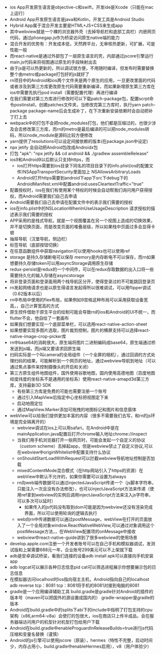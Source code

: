 + ios App开发原生语言是objective-c和swift，开发ide是Xcode（只能在mac上运行）
+ Android App开发原生语言是java和Kotlin，开发工具是Android Studio
+ Hybrid App属于混合开发主要是HTML+JS+CSS来生成app
+ 其中webview就是一个裸的浏览器外壳（去掉导航栏和底部工具栏）内嵌网页代码，通过phonegap.js作为桥梁访问原生native端的能力
+ 混合开发的优势有：开发成本低，天然跨平台，无审核热更新，可扩展，可是性能一般
+ 而react-native是通过外部包了一层原生语言的壳，内部通过jscore引擎运行main.js代码来将视图通过原生的手段映射出去
+ 由于js是可以热更新的，所以调试很方便，不用随时编译，但发布时需要替换整个由metro或package打包好的js就好了
+ rn项目中的Android和ios两个文件夹是两个原生的应用，一旦更改里面的代码或者涉及到第三方库更改原生代码需要重新编译，而如果新增原生第三方库在ios中需要先执行pod install（需要配置代理）再进行编译
+ 在我们需要对第三方库进行修改时可以下载patch-package包，配置scrpt命令postinstall，创建patches文件夹，当修改完第三方库时，执行yarn patch-package package-name后会生成补丁，在下次重新安装依赖时会自动把补丁打上去
+ webpack中的打包不会把node_modules打包，他们都是压缩过的，也很少涉及会去修改第三方库，而rn的metro是最后编译的可以把node_modules转码，所以node_module是源码比较方便修改
+ yarn提供了resolutions可以设定间接依赖的版本(在package.json中设定)
+ npx jetify 会自动把Android包改成Androidx包
+ 打包 "apk": "npx jetify && cd android && ./gradlew assembleRelease"
+ ios9和Android9以后默认只支持https，而
  + ios打开https需要到ios目录下同名的项目目录下的info.plist(ios的配置文件)<key>NSAppTransportSecurity</key>里面加上		<key>NSAllowsArbitraryLoads</key>
		<true/>
  + Android打开https需要到android下app下src下debug下的AndroidManifest.xml中配置android:usesCleartextTraffic="true"
+ 配置授权时，ios在我们有使用某个特权的时候会自动帮我们询问用户获得授权，而Android需要我们自己去申请
+ Android需要我们自己去申请在配置文件中的<uses-permission android:name="android.permission.INTERNET" />表示我们需要的授权
+ ios在info.plist中的<key>NSLocationWhenInUseUsageDescription</key>
	<string>请求授权的描述</string>表示我们需要的授权
+ APP采用的是栈式导航，就是一个视图覆盖在另一个视图上造成的切换效果，并不是切换页面，而是改变页面的堆叠层级，所以如果栈中页面过多会显得卡顿
+ 抽屉导航（汉堡导航，侧边栏）
+ 标签导航（底部按钮切换）
+ 在任意函数组件中获取navigation可以使用hooks也可以使用ref
+ storage 是持久存储断电可以保存 memory是内存断电不可以保存，而rn如果想要持久存储token可以用asyncStorage调用原生存储
+ redux-persist是redux的一个中间件，可以在redux存取数据的出入口将一些需要持久化的输入存储在asyncstorage
+ 将非登录页面和登录面用两个栈导航区分开，使得登录过的不可能跳回登录页
+ rn发起网络请求也是以原生得语言发起得所以很难调试，可以用flipper调试（0.62版本以后）
+ rn中布局中使用的flex布局，如果例如9宫格这种布局可以采用获取设备宽高，，自己计算宽高的方式
+ 原生控件借助于原生平台的绘制可能会导致rn的ios和Android的UI不统一，而flutter不会，他自绘了一套画布
+ 如果我们想要实现一个底部菜单栏，可以选用react-native-action-sheet
+ 如果想要实现多图片选取，图片裁剪控制，图片的横屏支持可以选择react-native-image-crop-picker库
+ rn中base64的消耗很大，原生端将图片二进制编码成base64，原生端通过桥发送到js端，而js端又要请求回原生端
+ 扫码实际是一个叫camera的全局组件（一个全屏的相机），通过回调的方式处理扫码的结果，可能解析到一个网页的地址，通过webview导航到地址（可以通过焦点事件来控制摄像头的开启和关闭）
+ 第三方原生组件地图组件，国外使用谷歌地图，国内使用高德地图（百度地图经度纬度的坐标系不是通用的坐标系）使用react-native-amapd3d第三方库，支持最新3D SDK
  + 有些第三方库是免费的可能也需要注册一个账号
  + 通过引入MapView后指定中心坐标把视图定下来
  + 启动地图定位
  + 通过MapView.Marker添加可拖拽的地图标记和图片和信息窗体
+ webView可以给我们提供更加丰富的内容（很多不需要我们去写，和rn的js环境是完全隔离开的）
  + webview调试在ios上可以用safari，在Android中是在mainApplication.java配置后打开chrome输入地址chrome://inspect
  + 当我们用手机浏览器打开一些网页时，可能会发起一个自定义的协议（custom scheme）去掉起app，但是webview禁止了自定义协议,可以在webview中originWhitelist中配置支持什么协议
  + onShouldStartLoadWithRequest可以拦截webview导航地址控制是否加载
  + mixedContentMode混合模式（在http网站引入了https的资源）在webView中默认不允许的，如果你需要可以设置为always
  + rn向web端传数据可以通过injectedJavaScript传递一个（js脚本字符串，只能注入一次且没有办法修改），也可以injectJavaScript方法来传递（使用ref拿到webview的实例后调用injectJavaScript方法来注入js字符串，可以多次可以延时）
    + 如果传入的js代码没有取到dom可能是因为webview还没有渲染完成界面，所以可以使用轮询的逻辑去执行
  + web向rn中传递数据可以通过postMessage，webView在打开的页面放入了一个全局对象window.ReactNativeWebView,可以通过对象调用这个postMessage方法，，在WebView配置项的onMessage中接收
  + webview中react-native-guide讲到了很多webview的使用场景
+ develop.apple.com注册一个开发者账号可以在自己手机和模拟器调试，发测试版和上架需要688元一年，企业账号299美元可以不上架就下载
+ adb是安卓调试桥梁，看我们连接的设备adb install apk可以直接向手机安装app
+ adb logcat可以展示各种日志信息pid cat可以筛选进程展示你想要展示包的日志信息
+ 在模拟器访问localhost时ios指向宿主主机，Android指向自己的localhost  adb reverse tcp：8081 tcp：8081将手机的8081对接到电脑的8081
+ gradle是一个应用编译辅助工具 build.gradle是gradle针对Android的插件的版本号（maven可以把国外的源设置成国内的） gradle-wrapper是gradle的版本
+ Android在build.gradle中的splits下abi下的include中指明了打包支持的cpu架构（x86,arm64-v8a）会使打的包很大，ios在商店只上传半成品，会在服务器端访问用户的机型针对机型打包给用户下载
+ Android在build.gradle中enableProguardInReleaseBuilds=true进行js代码压缩和变量名替换（谨慎）
+ Android的js引擎可以使用jscore（原装），hermes（特性不完整，启动时间少，内存占用小，build.gradle中enableHermes启用），v8（用户体验少）
  